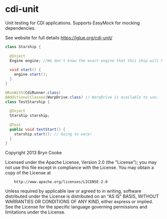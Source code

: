 cdi-unit 
========

Unit testing for CDI applications. Supports EasyMock for mocking dependencies.

See website for full details https://jglue.org/cdi-unit/

```java
class Starship {
 
  @Inject
  Engine engine; //We don't know the exact engine that this ship will have.
 
  void start() {
    engine.start();
  }
}

@RunWith(CdiRunner.class)
@AdditionalClasses(WarpDrive.class) // WarpDrive is available to use.
class TestStarship {
 
  @Inject
  Starship starship;
 
  @Test
  public void testStart() {
    starship.start(); // Going to warp!
  }
}

```


Copyright 2013 Bryn Cooke
 
Licensed under the Apache License, Version 2.0 (the "License");
you may not use this file except in compliance with the License.
You may obtain a copy of the License at
 
        http://www.apache.org/licenses/LICENSE-2.0
 
Unless required by applicable law or agreed to in writing, software
distributed under the License is distributed on an "AS IS" BASIS,
WITHOUT WARRANTIES OR CONDITIONS OF ANY KIND, either express or implied.
See the License for the specific language governing permissions and
limitations under the License.
